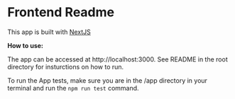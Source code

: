 # Frontend Readme

This app is built with [NextJS](https://nextjs.org/docs)

**How to use:**

The app can be accessed at http://localhost:3000. See README in the root directory for insturctions on how to run.

To run the App tests, make sure you are in the /app directory in your terminal and run the `npm run test` command.
